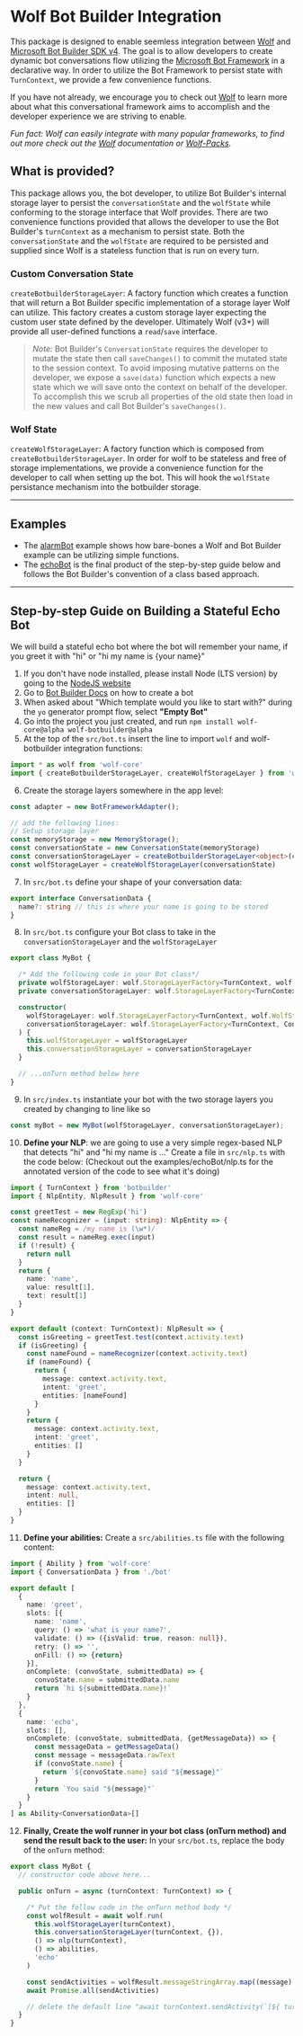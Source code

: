 # Wolf Bot Builder Integration

This package is designed to enable seemless integration between [Wolf] and [Microsoft Bot Builder SDK v4].
The goal is to allow developers to create dynamic bot conversations flow utilizing the [Microsoft Bot Framework] in a declarative way. In order to utilize the Bot Framework to persist state with `TurnContext`, we provide a few convenience functions.

If you have not already, we encourage you to check out [Wolf] to learn more about what this conversational framework aims to accomplish and the developer experience we are striving to enable.

_Fun fact: Wolf can easily integrate with many popular frameworks, to find out more check out the [Wolf] documentation or [Wolf-Packs]._

## What is provided?
This package allows you, the bot developer, to utilize Bot Builder's internal storage layer to persist the `conversationState` and the `wolfState` while conforming to the storage interface that Wolf provides. There are two convenience functions provided that allows the developer to use the Bot Builder's `turnContext` as a mechanism to persist state. Both the `conversationState` and the `wolfState` are required to be persisted and supplied since Wolf is a stateless function that is run on every turn.

### Custom Conversation State
`createBotbuilderStorageLayer`: A factory function which creates a function that will return a Bot Builder specific implementation of a storage layer Wolf can utilize. This factory creates a custom storage layer expecting the custom user state defined by the developer. Ultimately Wolf (v3+) will provide all user-defined functions a `read`/`save` interface.

> *Note:* Bot Builder's `ConversationState` requires the developer to mutate the state then call `saveChanges()` to commit the mutated state to the session context. To avoid imposing mutative patterns on the developer, we expose a `save(data)` function which expects a new state which we will save onto the context on behalf of the developer. To accomplish this we scrub all properties of the old state then load in the new values and call Bot Builder's `saveChanges()`.

### Wolf State
`createWolfStorageLayer`: A factory function which is composed from `createBotbuilderStorageLayer`.  In order for wolf to be stateless and free of storage implementations, we provide a convenience function for the developer to call when setting up the bot.  This will hook the `wolfState` persistance mechanism into the botbuilder storage.

---------------------------------------
## Examples
* The [alarmBot] example shows how bare-bones a Wolf and Bot Builder example can be utilizing simple functions.
* The [echoBot] is the final product of the step-by-step guide below and follows the Bot Builder's convention of a class based approach.

---------------------------------------
## Step-by-step Guide on Building a Stateful Echo Bot
We will build a stateful echo bot where the bot will remember your name, if you greet it with "hi" or "hi my name is {your name}"

1. If you don't have node installed, please install Node (LTS version) by going to the [NodeJS website]
2. Go to [Bot Builder Docs] on how to create a bot
3. When asked about "Which template would you like to start with?" during the `yo` generator prompt flow, select **"Empty Bot"**
4. Go into the project you just created, and run `npm install wolf-core@alpha wolf-botbuilder@alpha`
5. At the top of the `src/bot.ts` insert the line to import `wolf` and wolf-botbuilder integration functions:
```ts
import * as wolf from 'wolf-core'
import { createBotbuilderStorageLayer, createWolfStorageLayer } from 'wolf-botbuilder'
```

6. Create the storage layers somewhere in the app level:
```ts
const adapter = new BotFrameworkAdapter();

// add the following lines:
// Setup storage layer
const memoryStorage = new MemoryStorage();
const conversationState = new ConversationState(memoryStorage)
const conversationStorageLayer = createBotbuilderStorageLayer<object>(conversationState)
const wolfStorageLayer = createWolfStorageLayer(conversationState)
```

7. In `src/bot.ts` define your shape of your conversation data:
```ts
export interface ConversationData {
  name?: string // this is where your name is going to be stored
}
```

8. In `src/bot.ts` configure your Bot class to take in the `conversationStorageLayer` and the `wolfStorageLayer`
```ts
export class MyBot {

  /* Add the following code in your Bot class*/
  private wolfStorageLayer: wolf.StorageLayerFactory<TurnContext, wolf.WolfState>
  private conversationStorageLayer: wolf.StorageLayerFactory<TurnContext, ConversationData>

  constructor(
    wolfStorageLayer: wolf.StorageLayerFactory<TurnContext, wolf.WolfState>,
    conversationStorageLayer: wolf.StorageLayerFactory<TurnContext, ConversationData>
  ) {
    this.wolfStorageLayer = wolfStorageLayer
    this.conversationStorageLayer = conversationStorageLayer
  }

  // ...onTurn method below here
}
```

9. In `src/index.ts` instantiate your bot with the two storage layers you created by changing to line like so
```ts
const myBot = new MyBot(wolfStorageLayer, conversationStorageLayer);
```

10. **Define your NLP**: we are going to use a very simple regex-based NLP that detects "hi" and "hi my name is ..."  Create a file in `src/nlp.ts` with the code below: (Checkout out the examples/echoBot/nlp.ts for the annotated version of the code to see what it's doing)
```ts
import { TurnContext } from 'botbuilder'
import { NlpEntity, NlpResult } from 'wolf-core'

const greetTest = new RegExp('hi')
const nameRecognizer = (input: string): NlpEntity => {
  const nameReg = /my name is (\w*)/
  const result = nameReg.exec(input)
  if (!result) {
    return null
  }
  return {
    name: 'name',
    value: result[1],
    text: result[1]
  }
}

export default (context: TurnContext): NlpResult => {
  const isGreeting = greetTest.test(context.activity.text)
  if (isGreeting) {
    const nameFound = nameRecognizer(context.activity.text)
    if (nameFound) {
      return {
        message: context.activity.text,
        intent: 'greet',
        entities: [nameFound]
      }
    }
    return {
      message: context.activity.text,
      intent: 'greet',
      entities: []
    }
  }

  return {
    message: context.activity.text,
    intent: null,
    entities: []
  }
}
```
11. **Define your abilities:** Create a `src/abilities.ts` file with the following content:
```ts
import { Ability } from 'wolf-core'
import { ConversationData } from './bot'

export default [
  {
    name: 'greet',
    slots: [{
      name: 'name',
      query: () => 'what is your name?',
      validate: () => ({isValid: true, reason: null}),
      retry: () => '',
      onFill: () => {return}
    }],
    onComplete: (convoState, submittedData) => {
      convoState.name = submittedData.name
      return `hi ${submittedData.name}!`
    }
  },
  {
    name: 'echo',
    slots: [],
    onComplete: (convoState, submittedData, {getMessageData}) => {
      const messageData = getMessageData()
      const message = messageData.rawText
      if (convoState.name) {
        return `${convoState.name} said "${message}"`
      }
      return `You said "${message}"`
    }
  }
] as Ability<ConversationData>[]
```
12. **Finally, Create the wolf runner in your bot class (onTurn method) and send the result back to the user:**  In your `src/bot.ts`, replace the body of the `onTurn` method:
```ts
export class MyBot {
  // constructor code above here...

  public onTurn = async (turnContext: TurnContext) => {

    /* Put the follow code in the onTurn method body */
    const wolfResult = await wolf.run(
      this.wolfStorageLayer(turnContext),
      this.conversationStorageLayer(turnContext, {}),
      () => nlp(turnContext),
      () => abilities,
      'echo'
    )

    const sendActivities = wolfResult.messageStringArray.map((message) => turnContext.sendActivity(message))
    await Promise.all(sendActivities)

    // delete the default line "await turnContext.sendActivity(`[${ turnContext.activity.type } event detected]`);"
  }
}

```

[alarmBot]: examples/alarmBot
[echoBot]: examples/echoBot
[Wolf]: https://github.com/wolf-packs/wolf-core
[Wolf-Packs]: https://github.com/wolf-packs
[Microsoft Bot Framework]: https://dev.botframework.com/
[Microsoft Bot Builder SDK v4]: https://github.com/microsoft/botbuilder-js
[Bot Builder Docs]: (https://docs.microsoft.com/en-us/azure/bot-service/javascript/bot-builder-javascript-quickstart?view=azure-bot-service-4.0)
[NodeJS website]: https://nodejs.org